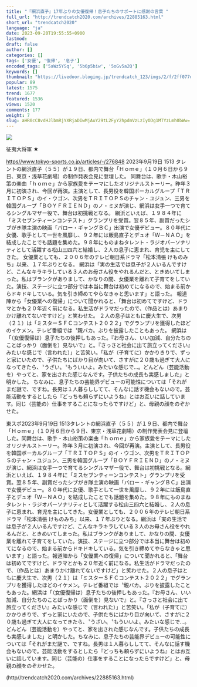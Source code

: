 ```yaml
---
title: "『網浜直子』17年ぶりの女優復帰！息子たちのサポートに感謝の言葉 "
full_url: "http://trendcatch2020.com/archives/22885163.html"
short_url: "trendcatch2020"
language: "ja"
date: 2023-09-20T19:55:55+0900
lastmod: 
draft: false
author: []
categories: []
tags: ['女優', '復帰', '息子']
encoded_tags: ['5aWz5YSq', '5b6p5biw', '5oGv5a2Q']
keywords: []
thumbnail: "https://livedoor.blogimg.jp/trendcatch_123/imgs/2/f/2ff077d5.jpg"
popular: 89
latest: 1575
trend: 1677
featured: 1536
views: 1520
comments: 177
weight: 7
slug: aHR0cC8vdHJlbmRjYXRjaDIwMjAuY29tL2FyY2hpdmVzLzIyODg1MTYzLmh0bWw=
---
```


![](https://livedoor.blogimg.jp/trendcatch_123/imgs/2/f/2ff077d5.jpg)

<div><p>征夷大将軍 ★ </p> <a target='_blank' href='https//www.tokyo-sports.co.jp/articles/-/276848'>https//www.tokyo-sports.co.jp/articles/-/276848</a> 2023年9月19日 1513 タレントの網浜直子（５５）が１９日、都内で舞台「Ｈｏｍｅ」（１０月６日から９日、東京・浅草花劇場）の制作発表会見に登壇した。 同舞台は、歌手・木山裕策の楽曲「ｈｏｍｅ」から家族愛をテーマにしたオリジナルストーリー。昨年３月に初演され、今回が再演。主演として、長男役を韓国ボーカルグループ「ＴＲＩＴＯＰＳ」のイ・ウゴン、次男をＴＲＩＴＯＰＳのチャン・ユジュン、三男を韓国グループ「ＢＯＹＦＲＩＥＮＤ」のノ・ミヌが演じ、網浜は女手一つで育てるシングルマザー役で、舞台は初挑戦となる。 網浜といえば、１９８４年に「ミスセブンティーンコンテスト」グランプリを受賞。翌８５年、副賞だったシブがき隊主演の映画「バロー・ギャングＢＣ」出演で女優デビュー。８０年代に女優、歌手として一世を風靡し、９２年には飯島直子とデュオ「Ｗ－ＮＡＯ」を結成したことでも話題を集めた。９８年にものまねタレント・ラジオパーソナリティとして活躍する松山三四六と結婚し、２人の息子に恵まれ、育児を主にしてきた。 女優業としても、２００６年のテレビ朝日系ドラマ「松本清張 けものみち」以来、１７年ぶりとなる。 網浜は「実の生活では息子が２人いるんですけど、こんなキラキラしている３人のお母さん役をやれるんだと、ときめいてしまった。私はブランクがありまして、かなりの間、女優業を離れて子育てをしていた。演技、ステージに立つ部分では本当に舞台は初めてになるので、始まる前からドキドキしている。気を引き締めてやらなきゃと思います」と語った。 報道陣から「女優業への復帰」について聞かれると、「舞台は初めてですけど、ドラマとかも２０年近く前になる。私生活がドラマだったので、（作品とは）あまりかけ離れてないですけど」と笑わせた。 ２人の息子はともに慶大生で、次男（２１）は「ミスターＳＦＣコンテスト２０２２」でグランプリを獲得したほどのイケメン。テレビ番組では〝親バカ〟ぶりを披露したこともあった。 網浜は「（女優復帰は）息子たちの後押しもあった。『お母さん、いい加減、自分たちのことばっかり（面倒を）見ないで』と。『さっさと社会に出て旅立ってください』みたいな感じで（言われた）」と苦笑い。「私が（子育てに）かかりきりで、ずっと家にいたので、子供たちにばかり目が向いて、さすがに２０歳も過ぎて大人になってきたら、〝うざい〟〝もういいよ〟みたいな感じで…。どんどん（芸能活動を）やってと、家を出された感じなんです。子供たちの成長も実感しました」と明かした。 ちなみに、息子たちの芸能界デビューの可能性については「それがまだ謎で、ですね。長男は１人暮らししてて、そんなに話す機会もないので。芸能活動をするとしたら『どっちも頼らずにいようね』とはお互いに話しています。同じ（芸能の）仕事をすることになったらですけど」と、母親の顔をのぞかせた。 <p>東スポ2023年9月19日 1513タレントの網浜直子（５５）が１９日、都内で舞台「Ｈｏｍｅ」（１０月６日から９日、東京・浅草花劇場）の制作発表会見に登壇した。同舞台は、歌手・木山裕策の楽曲「ｈｏｍｅ」から家族愛をテーマにしたオリジナルストーリー。昨年３月に初演され、今回が再演。主演として、長男役を韓国ボーカルグループ「ＴＲＩＴＯＰＳ」のイ・ウゴン、次男をＴＲＩＴＯＰＳのチャン・ユジュン、三男を韓国グループ「ＢＯＹＦＲＩＥＮＤ」のノ・ミヌが演じ、網浜は女手一つで育てるシングルマザー役で、舞台は初挑戦となる。網浜といえば、１９８４年に「ミスセブンティーンコンテスト」グランプリを受賞。翌８５年、副賞だったシブがき隊主演の映画「バロー・ギャングＢＣ」出演で女優デビュー。８０年代に女優、歌手として一世を風靡し、９２年には飯島直子とデュオ「Ｗ－ＮＡＯ」を結成したことでも話題を集めた。９８年にものまねタレント・ラジオパーソナリティとして活躍する松山三四六と結婚し、２人の息子に恵まれ、育児を主にしてきた。女優業としても、２００６年のテレビ朝日系ドラマ「松本清張 けものみち」以来、１７年ぶりとなる。網浜は「実の生活では息子が２人いるんですけど、こんなキラキラしている３人のお母さん役をやれるんだと、ときめいてしまった。私はブランクがありまして、かなりの間、女優業を離れて子育てをしていた。演技、ステージに立つ部分では本当に舞台は初めてになるので、始まる前からドキドキしている。気を引き締めてやらなきゃと思います」と語った。報道陣から「女優業への復帰」について聞かれると、「舞台は初めてですけど、ドラマとかも２０年近く前になる。私生活がドラマだったので、（作品とは）あまりかけ離れてないですけど」と笑わせた。２人の息子はともに慶大生で、次男（２１）は「ミスターＳＦＣコンテスト２０２２」でグランプリを獲得したほどのイケメン。テレビ番組では〝親バカ〟ぶりを披露したこともあった。網浜は「（女優復帰は）息子たちの後押しもあった。『お母さん、いい加減、自分たちのことばっかり（面倒を）見ないで』と。『さっさと社会に出て旅立ってください』みたいな感じで（言われた）」と苦笑い。「私が（子育てに）かかりきりで、ずっと家にいたので、子供たちにばかり目が向いて、さすがに２０歳も過ぎて大人になってきたら、〝うざい〟〝もういいよ〟みたいな感じで…。どんどん（芸能活動を）やってと、家を出された感じなんです。子供たちの成長も実感しました」と明かした。ちなみに、息子たちの芸能界デビューの可能性については「それがまだ謎で、ですね。長男は１人暮らししてて、そんなに話す機会もないので。芸能活動をするとしたら『どっちも頼らずにいようね』とはお互いに話しています。同じ（芸能の）仕事をすることになったらですけど」と、母親の顔をのぞかせた。</p></div>

(http//trendcatch2020.com/archives/22885163.html)
